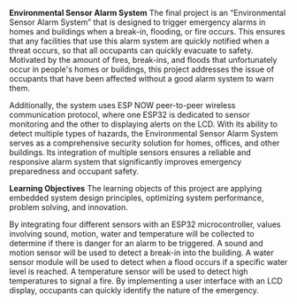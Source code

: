 **Environmental Sensor Alarm System**
The final project is an “Environmental Sensor Alarm System” that is designed to trigger emergency alarms in homes and buildings when a break-in, flooding, or fire occurs. This ensures that any facilities that use this alarm system are quickly notified when a threat occurs, so that all occupants can quickly evacuate to safety. Motivated by the amount of fires, break-ins, and floods that unfortunately occur in people's homes or buildings, this project addresses the issue of occupants that have been affected without a good alarm system to warn them. 


Additionally, the system uses ESP NOW peer-to-peer wireless communication protocol, where one ESP32 is dedicated to sensor monitoring and the other to displaying alerts on the LCD. With its ability to detect multiple types of hazards, the Environmental Sensor Alarm System serves as a comprehensive security solution for homes, offices, and other buildings. Its integration of multiple sensors ensures a reliable and responsive alarm system that significantly improves emergency preparedness and occupant safety.


**Learning Objectives**
The learning objects of this project are applying embedded system design principles, optimizing system performance, problem solving, and innovation. 

By integrating four different sensors with an ESP32 microcontroller, values involving sound, motion, water and temperature will be collected to determine if there is danger for an alarm to be triggered. A sound and motion sensor will be used to detect a break-in into the building. A water sensor module will be used to detect when a flood occurs if a specific water level is reached. A temperature sensor will be used to detect high temperatures to signal a fire. By implementing a user interface with an LCD display, occupants can quickly identify the nature of the emergency. 
